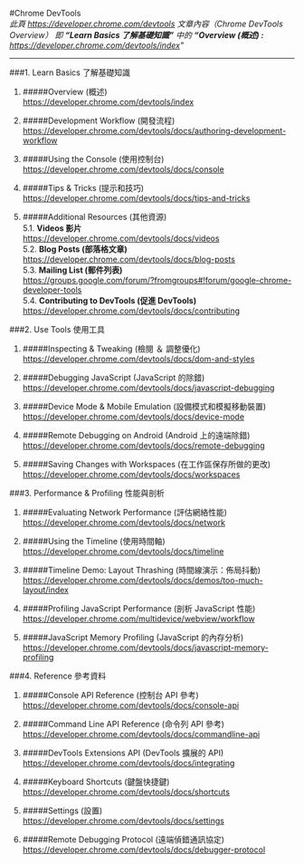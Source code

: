 #Chrome DevTools   
*此頁 <https://developer.chrome.com/devtools> 文章內容（Chrome DevTools Overview） 
即 **“Learn Basics 了解基礎知識”** 中的 **“Overview (概述) :** <https://developer.chrome.com/devtools/index>"*
  
---
  
###1. Learn Basics 了解基礎知識 
1. #####Overview (概述)  
	<https://developer.chrome.com/devtools/index>  
   
2. #####Development Workflow	 (開發流程)  
	<https://developer.chrome.com/devtools/docs/authoring-development-workflow>   
  
3. #####Using the Console (使用控制台)   
	<https://developer.chrome.com/devtools/docs/console>  

4. #####Tips & Tricks (提示和技巧)
	<https://developer.chrome.com/devtools/docs/tips-and-tricks>  
   
5. #####Additional Resources (其他資源)  
	5.1. **Videos 影片**  
		<https://developer.chrome.com/devtools/docs/videos>  
	5.2. **Blog Posts (部落格文章)**  
		<https://developer.chrome.com/devtools/docs/blog-posts>  
	5.3. **Mailing List (郵件列表)**  
		<https://groups.google.com/forum/?fromgroups#!forum/google-chrome-developer-tools>  
	5.4. **Contributing to DevTools (促進 DevTools)**  
		<https://developer.chrome.com/devtools/docs/contributing>  
  
###2. Use Tools	使用工具 

1. #####Inspecting & Tweaking (檢閱 ＆ 調整優化)  
<https://developer.chrome.com/devtools/docs/dom-and-styles>
 
2. #####Debugging JavaScript (JavaScript 的除錯)
<https://developer.chrome.com/devtools/docs/javascript-debugging>
 
3. #####Device Mode & Mobile Emulation (設備模式和模擬移動裝置)  
<https://developer.chrome.com/devtools/docs/device-mode>

4. #####Remote Debugging on Android	 (Android 上的遠端除錯)
<https://developer.chrome.com/devtools/docs/remote-debugging>
 
5. #####Saving Changes with Workspaces (在工作區保存所做的更改) 
<https://developer.chrome.com/devtools/docs/workspaces>  

###3. Performance & Profiling	性能與剖析 

1. #####Evaluating Network Performance (評估網絡性能)
<https://developer.chrome.com/devtools/docs/network>
    
2. #####Using the Timeline (使用時間軸)
<https://developer.chrome.com/devtools/docs/timeline>
    
3. #####Timeline Demo: Layout Thrashing	 (時間線演示：佈局抖動)  
<https://developer.chrome.com/devtools/docs/demos/too-much-layout/index>
 
4. #####Profiling JavaScript Performance (剖析 JavaScript 性能)  
<https://developer.chrome.com/multidevice/webview/workflow>

5. #####JavaScript Memory Profiling (JavaScript 的內存分析) 
<https://developer.chrome.com/devtools/docs/javascript-memory-profiling>
  
  
###4. Reference	參考資料

1. #####Console API Reference (控制台 API 參考)  
<https://developer.chrome.com/devtools/docs/console-api>

2. #####Command Line API Reference (命令列 API 參考)  
<https://developer.chrome.com/devtools/docs/commandline-api>
  
3. #####DevTools Extensions API (DevTools 擴展的 API)  
<https://developer.chrome.com/devtools/docs/integrating>
  
4. #####Keyboard Shortcuts (鍵盤快捷鍵)  
<https://developer.chrome.com/devtools/docs/shortcuts>
  
5. #####Settings (設置)  
<https://developer.chrome.com/devtools/docs/settings>
  
6. #####Remote Debugging Protocol (遠端偵錯通訊協定)  
<https://developer.chrome.com/devtools/docs/debugger-protocol>
